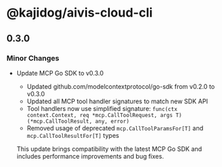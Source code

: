 # @kajidog/aivis-cloud-cli

## 0.3.0

### Minor Changes

- Update MCP Go SDK to v0.3.0

  - Updated github.com/modelcontextprotocol/go-sdk from v0.2.0 to v0.3.0
  - Updated all MCP tool handler signatures to match new SDK API
  - Tool handlers now use simplified signature: `func(ctx context.Context, req *mcp.CallToolRequest, args T) (*mcp.CallToolResult, any, error)`
  - Removed usage of deprecated `mcp.CallToolParamsFor[T]` and `mcp.CallToolResultFor[T]` types

  This update brings compatibility with the latest MCP Go SDK and includes performance improvements and bug fixes.
